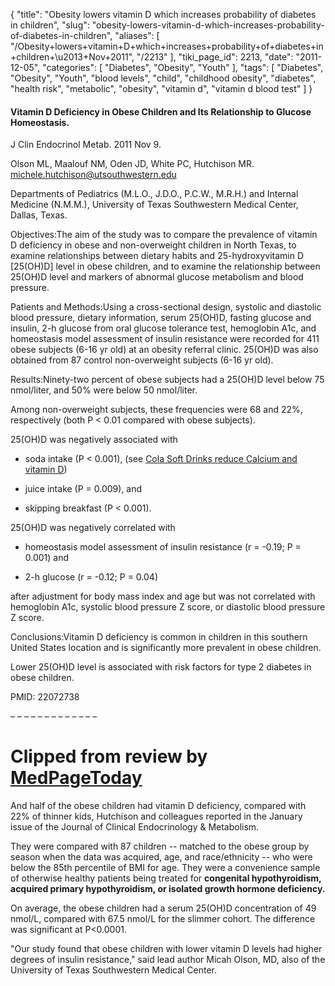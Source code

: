 {
    "title": "Obesity lowers vitamin D which increases probability of diabetes in children",
    "slug": "obesity-lowers-vitamin-d-which-increases-probability-of-diabetes-in-children",
    "aliases": [
        "/Obesity+lowers+vitamin+D+which+increases+probability+of+diabetes+in+children+\u2013+Nov+2011",
        "/2213"
    ],
    "tiki_page_id": 2213,
    "date": "2011-12-05",
    "categories": [
        "Diabetes",
        "Obesity",
        "Youth"
    ],
    "tags": [
        "Diabetes",
        "Obesity",
        "Youth",
        "blood levels",
        "child",
        "childhood obesity",
        "diabetes",
        "health risk",
        "metabolic",
        "obesity",
        "vitamin d",
        "vitamin d blood test"
    ]
}


#### Vitamin D Deficiency in Obese Children and Its Relationship to Glucose Homeostasis.

J Clin Endocrinol Metab. 2011 Nov 9. 

Olson ML, Maalouf NM, Oden JD, White PC, Hutchison MR. michele.hutchison@utsouthwestern.edu

Departments of Pediatrics (M.L.O., J.D.O., P.C.W., M.R.H.) and Internal Medicine (N.M.M.), University of Texas Southwestern Medical Center, Dallas, Texas.

Objectives:The aim of the study was to compare the prevalence of vitamin D deficiency in obese and non-overweight children in North Texas, to examine relationships between dietary habits and 25-hydroxyvitamin D <span>[25(OH)D]</span> level in obese children, and to examine the relationship between 25(OH)D level and markers of abnormal glucose metabolism and blood pressure.

Patients and Methods:Using a cross-sectional design, systolic and diastolic blood pressure, dietary information, serum 25(OH)D, fasting glucose and insulin, 2-h glucose from oral glucose tolerance test, hemoglobin A1c, and homeostasis model assessment of insulin resistance were recorded for 411 obese subjects (6-16 yr old) at an obesity referral clinic. 25(OH)D was also obtained from 87 control non-overweight subjects (6-16 yr old).

Results:Ninety-two percent of obese subjects had a 25(OH)D level below 75 nmol/liter, and 50% were below 50 nmol/liter. 

Among non-overweight subjects, these frequencies were 68 and 22%, respectively (both P < 0.01 compared with obese subjects). 

25(OH)D was negatively associated with 

* soda intake (P < 0.001),  (see [Cola Soft Drinks reduce Calcium and vitamin D](/tags/cola-soft-drinks-reduce-calcium-and-vitamin-d.html))

* juice intake (P = 0.009), and 

* skipping breakfast (P < 0.001). 

25(OH)D was negatively correlated with 

* homeostasis model assessment of insulin resistance (r = -0.19; P = 0.001) and 

* 2-h glucose (r = -0.12; P = 0.04) 

after adjustment for body mass index and age but was not correlated with hemoglobin A1c, systolic blood pressure Z score, or diastolic blood pressure Z score.

Conclusions:Vitamin D deficiency is common in children in this southern United States location and is significantly more prevalent in obese children. 

Lower 25(OH)D level is associated with risk factors for type 2 diabetes in obese children.

PMID:     22072738

– – – – – – – – – – – – – 

# Clipped from review by [MedPageToday](http://www.medpagetoday.com/Endocrinology/Diabetes/30006%20)

And half of the obese children had vitamin D deficiency, compared with 22% of thinner kids, Hutchison and colleagues reported in the January issue of the Journal of Clinical Endocrinology & Metabolism.

They were compared with 87 children -- matched to the obese group by season when the data was acquired, age, and race/ethnicity -- who were below the 85th percentile of BMI for age. They were a convenience sample of otherwise healthy patients being treated for  **congenital hypothyroidism, acquired primary hypothyroidism, or isolated growth hormone deficiency.** 

On average, the obese children had a serum 25(OH)D concentration of 49 nmol/L, compared with 67.5 nmol/L for the slimmer cohort. The difference was significant at P<0.0001.

"Our study found that obese children with lower vitamin D levels had higher degrees of insulin resistance," said lead author Micah Olson, MD, also of the University of Texas Southwestern Medical Center.